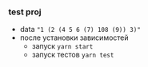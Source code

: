 ### test proj
- data `"1 (2 (4 5 6 (7) 108 (9)) 3)"`
- после установки зависимостей  
    - запуск `yarn start`
    - запуск тестов `yarn test`